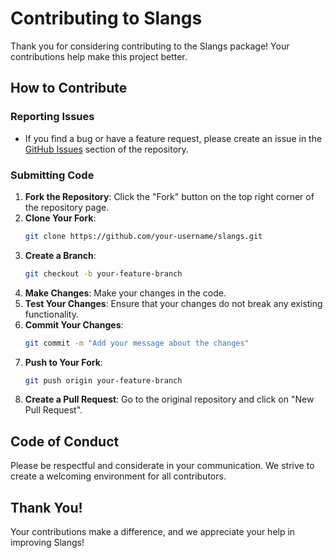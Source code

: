 # Contributing to Slangs

Thank you for considering contributing to the Slangs package! Your contributions help make this project better.

## How to Contribute

### Reporting Issues
- If you find a bug or have a feature request, please create an issue in the [GitHub Issues](https://github.com/kuntalojha/slangs/issues) section of the repository.

### Submitting Code
1. **Fork the Repository**: Click the "Fork" button on the top right corner of the repository page.
2. **Clone Your Fork**: 
   ```bash
   git clone https://github.com/your-username/slangs.git
   ```
3. **Create a Branch**: 
   ```bash
   git checkout -b your-feature-branch
   ```
4. **Make Changes**: Make your changes in the code.
5. **Test Your Changes**: Ensure that your changes do not break any existing functionality.
6. **Commit Your Changes**: 
   ```bash
   git commit -m "Add your message about the changes"
   ```
7. **Push to Your Fork**: 
   ```bash
   git push origin your-feature-branch
   ```
8. **Create a Pull Request**: Go to the original repository and click on "New Pull Request".

## Code of Conduct
Please be respectful and considerate in your communication. We strive to create a welcoming environment for all contributors.

## Thank You!
Your contributions make a difference, and we appreciate your help in improving Slangs!
